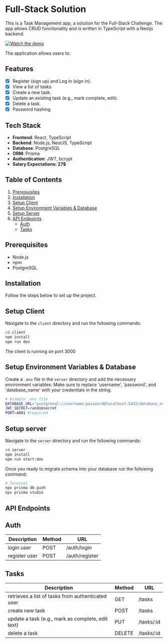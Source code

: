 # Full-Stack Solution
This is a Task Management app, a solution for the Full-Stack Challenge. The app allows CRUD functionality and is written in TypeScript with a Nestjs backend.

[![Watch the demo](https://cdn.loom.com/sessions/thumbnails/61dc2afff6ff4f64b4cabdb3b2ceb7fe-100e010b173d948f-full-play.gif)](https://www.loom.com/share/61dc2afff6ff4f64b4cabdb3b2ceb7fe)


The application allows users to:

## Features

- [x] Register (sign up) and Log in (sign in).
- [x] View a list of tasks.
- [x] Create a new task.
- [x] Update an existing task (e.g., mark complete, edit).
- [x] Delete a task.
- [x] Password hashing

## Tech Stack

- **Frontend**: React, TypeScript
- **Backend**: Node.js, NestJS, TypeScript
- **Database**: PostgreSQL
- **ORM**: Prisma
- **Authentication**: JWT, bcrypt
- **Salary Expectations: 27$**


## Table of Contents

1. [Prerequisites](#prerequisites)
2. [Installation](#installation)
3. [Setup Client](#setup-client)
4. [Setup Environment Variables & Database](#setup-environment-variables--database)
5. [Setup Server](#setup-server)
6. [API Endpoints](#api-endpoints)
   - [Auth](#auth)
   - [Tasks](#tasks)



## Prerequisites

- Node.js
- npm
- PostgreSQL

## Installation

Follow the steps below to set up the project.


## Setup Client

Navigate to the `client` directory and run the following commands:

```bash
cd client
npm install
npm run dev
```
The client is running on port 3000

## Setup Environment Variables & Database

Create a `.env` file in the `server` directory and add the necessary environment variables:
Make sure to replace 'username', 'password', and 'database_name' with your credentials in the string.

```bash
# Example .env file
DATABASE_URL="postgresql://username:password@localhost:5432/database_name?schema=public"
JWT_SECRET=randomsecret
PORT=4001 #required
```



## Setup server

Navigate to the `server` directory and run the following commands:

```bash
cd server
npm install
npm run start:dev
```



Once you ready to migrate schema into your database run the following command:

```bash
# Terminal
npx prisma db push
npx prisma studio

```

## API Endpoints

## Auth
| Description | Method | URL |
| ----------- | ------ | --- |
| login user | POST | /auth/login |
| register user | POST | /auth/register |

## Tasks
| Description | Method | URL |
| ----------- | ------ | --- |
| retrieves a list of tasks from authenticated user | GET | /tasks |
| create new task | POST | /tasks |
| update a task (e.g., mark as complete, edit text) | PUT | /tasks/:id |
| delete a task | DELETE | /tasks/:id |